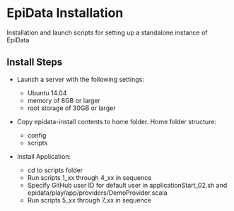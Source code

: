 EpiData Installation
=====================
Installation and launch scripts for setting up a standalone instance of EpiData

Install Steps
--------------

- Launch a server with the following settings:
    - Ubuntu 14.04
    - memory of 8GB or larger
    - root storage of 30GB or larger

- Copy epidata-install contents to home folder. Home folder structure:
    - config
    - scripts

- Install Application:
    - cd to scripts folder
    - Run scripts 1_xx through 4_xx in sequence
    - Specify GitHub user ID for default user in applicationStart_02.sh and epidata/play/app/providers/DemoProvider.scala
    - Run scripts 5_xx through 7_xx in sequence
